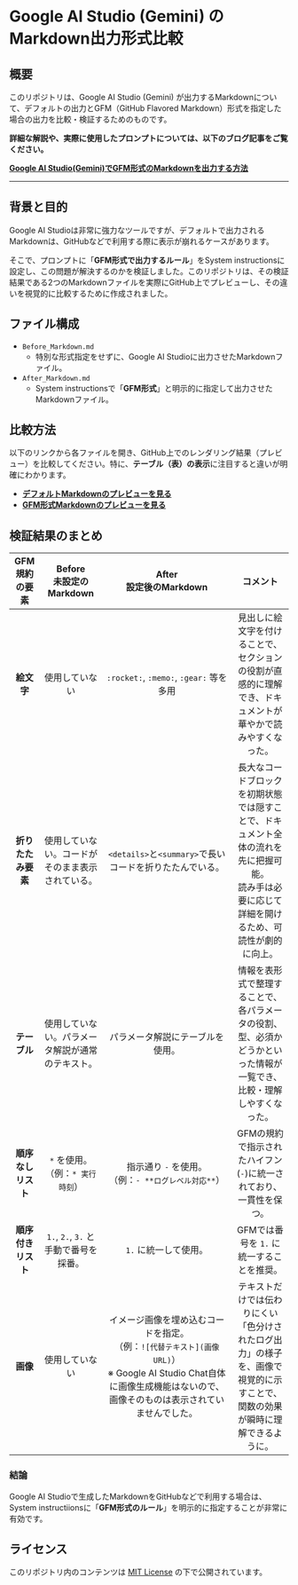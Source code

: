 # Google AI Studio (Gemini) のMarkdown出力形式比較

## 概要

このリポジトリは、Google AI Studio (Gemini) が出力するMarkdownについて、デフォルトの出力とGFM（GitHub Flavored Markdown）形式を指定した場合の出力を比較・検証するためのものです。

**詳細な解説や、実際に使用したプロンプトについては、以下のブログ記事をご覧ください。**

[**Google AI Studio(Gemini)でGFM形式のMarkdownを出力する方法**](https://haretokidoki-blog.com/pasocon_gfm-format-markdown-with-google-ai-studio)

---

## 背景と目的

Google AI Studioは非常に強力なツールですが、デフォルトで出力されるMarkdownは、GitHubなどで利用する際に表示が崩れるケースがあります。

そこで、プロンプトに「**GFM形式で出力するルール**」をSystem instructionsに設定し、この問題が解決するのかを検証しました。このリポジトリは、その検証結果である2つのMarkdownファイルを実際にGitHub上でプレビューし、その違いを視覚的に比較するために作成されました。

## ファイル構成

-   `Before_Markdown.md`
    -   特別な形式指定をせずに、Google AI Studioに出力させたMarkdownファイル。
-   `After_Markdown.md`
    -   System instructionsで「**GFM形式**」と明示的に指定して出力させたMarkdownファイル。

## 比較方法

以下のリンクから各ファイルを開き、GitHub上でのレンダリング結果（プレビュー）を比較してください。特に、**テーブル（表）の表示**に注目すると違いが明確にわかります。

- [**デフォルトMarkdownのプレビューを見る**](./Before_Markdown.md)
- [**GFM形式Markdownのプレビューを見る**](./After_Markdown.md)

## 検証結果のまとめ

|**GFM規約の要素**|**Before<br>未設定のMarkdown**|**After<br>設定後のMarkdown**|**コメント**|
|:---:|:---:|:---:|:---:|
|**絵文字**|使用していない|`:rocket:`, `:memo:`, `:gear:` 等を多用|見出しに絵文字を付けることで、セクションの役割が直感的に理解でき、ドキュメントが華やかで読みやすくなった。|
|**折りたたみ要素**|使用していない。コードがそのまま表示されている。|`<details>`と`<summary>`で長いコードを折りたたんでいる。|長大なコードブロックを初期状態では隠すことで、ドキュメント全体の流れを先に把握可能。<br>読み手は必要に応じて詳細を開けるため、可読性が劇的に向上。|
|**テーブル**|使用していない。パラメータ解説が通常のテキスト。|パラメータ解説にテーブルを使用。|情報を表形式で整理することで、各パラメータの役割、型、必須かどうかといった情報が一覧でき、比較・理解しやすくなった。|
|**順序なしリスト**|`*` を使用。<br>（例：`* 実行時刻`）|指示通り `-` を使用。<br>（例：`- **ログレベル対応**`）|GFMの規約で指示されたハイフン(`-`)に統一されており、一貫性を保つ。|
|**順序付きリスト**|`1.`, `2.`, `3.` と手動で番号を採番。|`1.` に統一して使用。|GFMでは番号を `1.` に統一することを推奨。|
|**画像**|使用していない|イメージ画像を埋め込むコードを指定。<br>（例：`![代替テキスト](画像URL)`）<br>※ Google AI Studio Chat自体に画像生成機能はないので、画像そのものは表示されていませんでした。|テキストだけでは伝わりにくい「色分けされたログ出力」の様子を、画像で視覚的に示すことで、関数の効果が瞬時に理解できるように。|

### 結論

Google AI Studioで生成したMarkdownをGitHubなどで利用する場合は、System instructiionsに「**GFM形式のルール**」を明示的に指定することが非常に有効です。

## ライセンス

このリポジトリ内のコンテンツは [MIT License](LICENSE) の下で公開されています。
